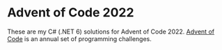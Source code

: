 # Advent of Code 2022
These are my C# (.NET 6) solutions for Advent of Code 2022. [Advent of Code](https://adventofcode.com/) is an annual set of programming challenges.
